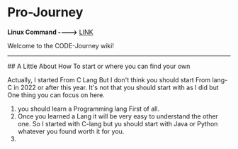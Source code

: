 # Pro-Journey
 

**Linux Command ---->** [LINK ](https://kinsta.com/blog/linux-commands/)

Welcome to the CODE-Journey wiki!
<hr>
## A Little About How To start or where you can find your own

Actually, I started From C Lang But I don't think you should start From lang-C in 2022 or after this year. It's not that you should start with as I did but One thing you can focus on here.
1. you should learn a Programming lang First of all. 
2. Once you learned a Lang it will be very easy to understand the other one. So I started with C-lang but yu should start with Java or Python whatever you found worth it for you.
3. 

